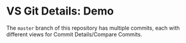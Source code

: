 # VS Git Details: Demo

The `master` branch of this repository has multiple commits, each with different views for Commit Details/Compare Commits.